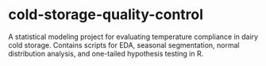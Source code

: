 # cold-storage-quality-control
A statistical modeling project for evaluating temperature compliance in dairy cold storage. Contains scripts for EDA, seasonal segmentation, normal distribution analysis, and one-tailed hypothesis testing in R.

